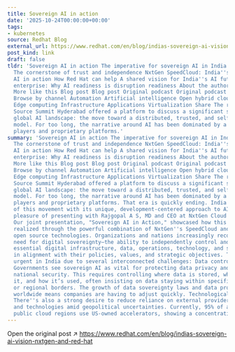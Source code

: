 ```yaml
---
title: Sovereign AI in action
date: '2025-10-24T00:00:00+00:00'
tags:
- kubernetes
source: Redhat Blog
external_url: https://www.redhat.com/en/blog/indias-sovereign-ai-vision-nxtgen-and-red-hat
post_kind: link
draft: false
tldr: 'Sovereign AI in action The imperative for sovereign AI in India Open source:
  The cornerstone of trust and independence NxtGen SpeedCloud: India''s sovereign
  AI in action How Red Hat can help A shared vision for India''s AI future The adaptable
  enterprise: Why AI readiness is disruption readiness About the author Vincent Caldeira
  More like this Blog post Blog post Original podcast Original podcast Keep exploring
  Browse by channel Automation Artificial intelligence Open hybrid cloud Security
  Edge computing Infrastructure Applications Virtualization Share The recent Open
  Source Summit Hyderabad offered a platform to discuss a significant shift in the
  global AI landscape: the move toward a distributed, trusted, and self-reliant AI
  model. For too long, the narrative around AI has been dominated by a few centralized
  players and proprietary platforms.'
summary: 'Sovereign AI in action The imperative for sovereign AI in India Open source:
  The cornerstone of trust and independence NxtGen SpeedCloud: India''s sovereign
  AI in action How Red Hat can help A shared vision for India''s AI future The adaptable
  enterprise: Why AI readiness is disruption readiness About the author Vincent Caldeira
  More like this Blog post Blog post Original podcast Original podcast Keep exploring
  Browse by channel Automation Artificial intelligence Open hybrid cloud Security
  Edge computing Infrastructure Applications Virtualization Share The recent Open
  Source Summit Hyderabad offered a platform to discuss a significant shift in the
  global AI landscape: the move toward a distributed, trusted, and self-reliant AI
  model. For too long, the narrative around AI has been dominated by a few centralized
  players and proprietary platforms. That era is quickly ending. India is now part
  of this movement with its unique, development-centered approach to AI. I had the
  pleasure of presenting with Rajgopal A S, MD and CEO at NxtGen Cloud Technologies.
  Our joint presentation, "Sovereign AI in Action," showcased how this vision is being
  realized through the powerful combination of NxtGen''s SpeedCloud and Red Hat''s
  open source technologies. Organizations and nations increasingly recognize the critical
  need for digital sovereignty—the ability to independently control and safeguard
  essential digital infrastructure, data, operations, technology, and supply chains
  in alignment with their policies, values, and strategic objectives. This is particularly
  urgent in India due to several interconnected challenges: Data control and protection:
  Governments see sovereign AI as vital for protecting data privacy and safeguarding
  national security. This requires controlling where data is stored, who can access
  it, and how it’s used, often insisting on data staying within specific national
  or regional borders. The growth of data sovereignty laws and data protection rules
  worldwide means companies are having to adjust quickly. Technological independence:
  There''s also a strong desire to reduce reliance on external providers'' infrastructure
  and technologies amid geopolitical uncertainties. Currently, 95% of accelerator-enabled
  public cloud regions use US-owned accelerators, showing a concentration of control.'
---
```

Open the original post ↗ https://www.redhat.com/en/blog/indias-sovereign-ai-vision-nxtgen-and-red-hat
